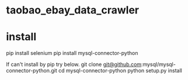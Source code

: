 # taobao_ebay_data_crawler

# install
pip install selenium
pip install mysql-connector-python

If can't install by pip try below.
git clone git@github.com:mysql/mysql-connector-python.git
cd mysql-connector-python
python setup.py install

